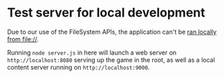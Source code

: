 # Test server for local development

Due to our use of the FileSystem APIs, the application can't be [ran locally from file://](https://developer.mozilla.org/en-US/docs/DOM/File_APIs/Filesystem/Basic_Concepts_About_the_Filesystem_API#file).

Running `node server.js` in here will launch a web server on `http://localhost:8080` serving up the game in the root, as well as a local content server running on `http://localhost:9000`.